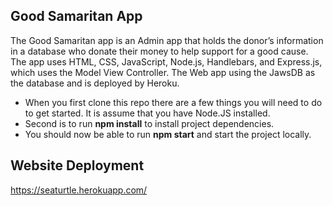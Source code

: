 ## Good Samaritan App 

The Good Samaritan app is an Admin app that holds the donor’s information in a database who donate their money to help support for a good cause. The app uses HTML, CSS, JavaScript, Node.js, Handlebars, and Express.js, which uses the Model View Controller. The Web app using the JawsDB as the database and is deployed by Heroku. 
* When you first clone this repo there are a few things you will need to do to get started. It is assume that you have Node.JS installed.
* Second is to run **npm install** to install project dependencies.
* You should now be able to run **npm start** and start the project locally.

## Website Deployment

https://seaturtle.herokuapp.com/
